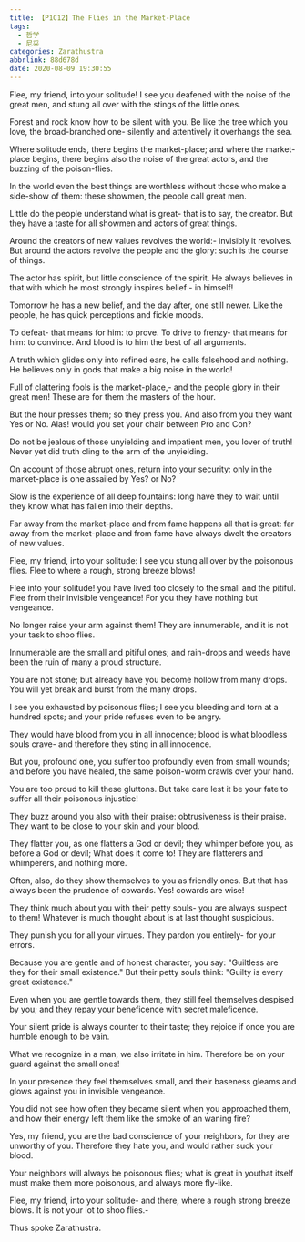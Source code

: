 ```yaml
---
title: 【P1C12】The Flies in the Market-Place
tags:
  - 哲学
  - 尼采
categories: Zarathustra
abbrlink: 88d678d
date: 2020-08-09 19:30:55
---
```

Flee, my friend, into your solitude! I see you deafened with the noise of the great men, and stung all over with the stings of the little ones.
<!-- more -->
Forest and rock know how to be silent with you. Be like the tree which you love, the broad-branched one- silently and attentively it overhangs the sea.

Where solitude ends, there begins the market-place; and where the market-place begins, there begins also the noise of the great actors, and the buzzing of the poison-flies.

In the world even the best things are worthless without those who make a side-show of them: these showmen, the people call great men.

Little do the people understand what is great- that is to say, the creator. But they have a taste for all showmen and actors of great things.

Around the creators of new values revolves the world:- invisibly it revolves. But around the actors revolve the people and the glory: such is the course of things.

The actor has spirit, but little conscience of the spirit. He always believes in that with which he most strongly inspires belief - in himself!

Tomorrow he has a new belief, and the day after, one still newer. Like the people, he has quick perceptions and fickle moods.

To defeat- that means for him: to prove. To drive to frenzy- that means for him: to convince. And blood is to him the best of all arguments.

A truth which glides only into refined ears, he calls falsehood and nothing. He believes only in gods that make a big noise in the world!

Full of clattering fools is the market-place,- and the people glory in their great men! These are for them the masters of the hour.

But the hour presses them; so they press you. And also from you they want Yes or No. Alas! would you set your chair between Pro and Con?

Do not be jealous of those unyielding and impatient men, you lover of truth! Never yet did truth cling to the arm of the unyielding.

On account of those abrupt ones, return into your security: only in the market-place is one assailed by Yes? or No?

Slow is the experience of all deep fountains: long have they to wait until they know what has fallen into their depths.

Far away from the market-place and from fame happens all that is great: far away from the market-place and from fame have always dwelt the creators of new values.

Flee, my friend, into your solitude: I see you stung all over by the poisonous flies. Flee to where a rough, strong breeze blows!

Flee into your solitude! you have lived too closely to the small and the pitiful. Flee from their invisible vengeance! For you they have nothing but vengeance.

No longer raise your arm against them! They are innumerable, and it is not your task to shoo flies.

Innumerable are the small and pitiful ones; and rain-drops and weeds have been the ruin of many a proud structure.

You are not stone; but already have you become hollow from many drops. You will yet break and burst from the many drops.

I see you exhausted by poisonous flies; I see you bleeding and torn at a hundred spots; and your pride refuses even to be angry.

They would have blood from you in all innocence; blood is what bloodless souls crave- and therefore they sting in all innocence.

But you, profound one, you suffer too profoundly even from small wounds; and before you have healed, the same poison-worm crawls over your hand.

You are too proud to kill these gluttons. But take care lest it be your fate to suffer all their poisonous injustice!

They buzz around you also with their praise: obtrusiveness is their praise. They want to be close to your skin and your blood.

They flatter you, as one flatters a God or devil; they whimper before you, as before a God or devil; What does it come to! They are flatterers and whimperers, and nothing more.

Often, also, do they show themselves to you as friendly ones. But that has always been the prudence of cowards. Yes! cowards are wise!

They think much about you with their petty souls- you are always suspect to them! Whatever is much thought about is at last thought suspicious.

They punish you for all your virtues. They pardon you entirely- for your errors.

Because you are gentle and of honest character, you say: "Guiltless are they for their small existence." But their petty souls think: "Guilty is every great existence."

Even when you are gentle towards them, they still feel themselves despised by you; and they repay your beneficence with secret maleficence.

Your silent pride is always counter to their taste; they rejoice if once you are humble enough to be vain.

What we recognize in a man, we also irritate in him. Therefore be on your guard against the small ones!

In your presence they feel themselves small, and their baseness gleams and glows against you in invisible vengeance.

You did not see how often they became silent when you approached them, and how their energy left them like the smoke of an waning fire?

Yes, my friend, you are the bad conscience of your neighbors, for they are unworthy of you. Therefore they hate you, and would rather suck your blood.

Your neighbors will always be poisonous flies; what is great in youthat itself must make them more poisonous, and always more fly-like.

Flee, my friend, into your solitude- and there, where a rough strong breeze blows. It is not your lot to shoo flies.-

Thus spoke Zarathustra.
